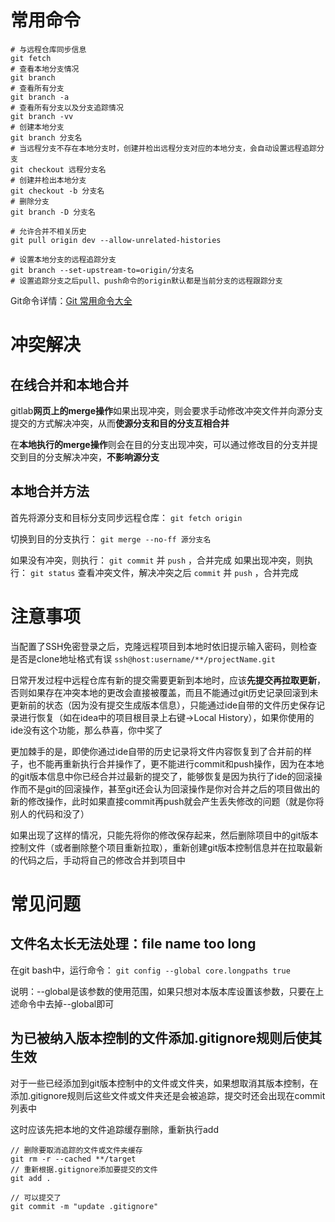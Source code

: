 # 常用命令

```text
# 与远程仓库同步信息
git fetch
# 查看本地分支情况
git branch
# 查看所有分支
git branch -a
# 查看所有分支以及分支追踪情况
git branch -vv
# 创建本地分支
git branch 分支名
# 当远程分支不存在本地分支时，创建并检出远程分支对应的本地分支，会自动设置远程追踪分支
git checkout 远程分支名
# 创建并检出本地分支
git checkout -b 分支名
# 删除分支
git branch -D 分支名

# 允许合并不相关历史
git pull origin dev --allow-unrelated-histories

# 设置本地分支的远程追踪分支
git branch --set-upstream-to=origin/分支名
# 设置追踪分支之后pull、push命令的origin默认都是当前分支的远程跟踪分支
```

Git命令详情：[Git 常用命令大全](https://blog.csdn.net/halaoda/article/details/78661334)

# 冲突解决

## 在线合并和本地合并

gitlab**网页上的merge操作**如果出现冲突，则会要求手动修改冲突文件并向源分支提交的方式解决冲突，从而**使源分支和目的分支互相合并**

在**本地执行的merge操作**则会在目的分支出现冲突，可以通过修改目的分支并提交到目的分支解决冲突，**不影响源分支**

## 本地合并方法

首先将源分支和目标分支同步远程仓库： `git fetch origin`

切换到目的分支执行： `git merge --no-ff 源分支名`

如果没有冲突，则执行： `git commit` 并 `push` ，合并完成
如果出现冲突，则执行： `git status` 查看冲突文件，解决冲突之后 `commit` 并 `push` ，合并完成

# 注意事项

当配置了SSH免密登录之后，克隆远程项目到本地时依旧提示输入密码，则检查是否是clone地址格式有误 `ssh@host:username/**/projectName.git`

日常开发过程中远程仓库有新的提交需要更新到本地时，应该**先提交再拉取更新**，否则如果存在冲突本地的更改会直接被覆盖，而且不能通过git历史记录回滚到未更新前的状态（因为没有提交生成版本信息），只能通过ide自带的文件历史保存记录进行恢复（如在idea中的项目根目录上右键->Local History），如果你使用的ide没有这个功能，那么恭喜，你中奖了

更加棘手的是，即使你通过ide自带的历史记录将文件内容恢复到了合并前的样子，也不能再重新执行合并操作了，更不能进行commit和push操作，因为在本地的git版本信息中你已经合并过最新的提交了，能够恢复是因为执行了ide的回滚操作而不是git的回滚操作，甚至git还会认为回滚操作是你对合并之后的项目做出的新的修改操作，此时如果直接commit再push就会产生丢失修改的问题（就是你将别人的代码和没了）

如果出现了这样的情况，只能先将你的修改保存起来，然后删除项目中的git版本控制文件（或者删除整个项目重新拉取），重新创建git版本控制信息并在拉取最新的代码之后，手动将自己的修改合并到项目中

# 常见问题

## 文件名太长无法处理：file name too long

在git bash中，运行命令： `git config --global core.longpaths true`

说明：--global是该参数的使用范围，如果只想对本版本库设置该参数，只要在上述命令中去掉--global即可

## 为已被纳入版本控制的文件添加.gitignore规则后使其生效

对于一些已经添加到git版本控制中的文件或文件夹，如果想取消其版本控制，在添加.gitignore规则后这些文件或文件夹还是会被追踪，提交时还会出现在commit列表中

这时应该先把本地的文件追踪缓存删除，重新执行add

```text
// 删除要取消追踪的文件或文件夹缓存
git rm -r --cached **/target
// 重新根据.gitignore添加要提交的文件
git add .

// 可以提交了
git commit -m "update .gitignore"
```

